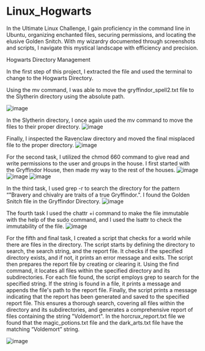 # Linux_Hogwarts
In the Ultimate Linux Challenge, I gain proficiency in the command line in Ubuntu, organizing enchanted files, securing permissions, and locating the elusive Golden Snitch. With my wizardry documented through screenshots and scripts, I navigate this mystical landscape with efficiency and precision.

Hogwarts Directory Management


In the first step of this project, I extracted the file and used the terminal to change to the Hogwarts Directory. 

Using the mv command, I was able to move the gryffindor_spell2.txt file to the Slytherin directory using the absolute path. 

![image](https://github.com/Khakipapi/Linux_Hogwarts/assets/74410806/b39ddf04-ac66-4597-a130-dfd7738beaef)

In the Slytherin directory, I once again used the mv command to move the files to their proper directory. 
![image](https://github.com/Khakipapi/Linux_Hogwarts/assets/74410806/63d90ac4-4c1a-40f5-b077-48d0dbea1f47)


Finally, I inspected the Ravenclaw directory and moved the final misplaced file to the proper directory. 
![image](https://github.com/Khakipapi/Linux_Hogwarts/assets/74410806/706e09a6-9c7a-4a0d-9ebb-9d0230b62de6)

For the second task, I utilized the chmod 660 command to give read and write permissions to the user and groups in the house. I first started with the Gryffindor House, then made my way to the rest of the houses. 
![image](https://github.com/Khakipapi/Linux_Hogwarts/assets/74410806/35372500-3065-40cd-bb7c-ed9f763ad4f9)
![image](https://github.com/Khakipapi/Linux_Hogwarts/assets/74410806/13e624fc-e7ce-4559-b481-e36a94ef6e14)
![image](https://github.com/Khakipapi/Linux_Hogwarts/assets/74410806/1c938df0-5480-4e8e-b9b7-e946ac63b534)


In the third task, I used grep -r to search the directory for the pattern “"Bravery and chivalry are traits of a true Gryffindor.". I found the Golden Snitch file in the Gryffindor Directory. 
![image](https://github.com/Khakipapi/Linux_Hogwarts/assets/74410806/8f55b51a-b6a4-454e-a51e-c005a111ec1e)

The fourth task I used the chattr +i command to make the file immutable with the help of the sudo command, and I used the lsattr to check the immutability of the file. 
![image](https://github.com/Khakipapi/Linux_Hogwarts/assets/74410806/fbe73830-2d72-4f86-b567-bac5c71d31e2)

For the fifth and final task, I created a script that checks for a world while there are files in the directory.  The script starts by defining the directory to search, the search string, and the report file. It checks if the specified directory exists, and if not, it prints an error message and exits. The script then prepares the report file by creating or clearing it. Using the find command, it locates all files within the specified directory and its subdirectories. For each file found, the script employs grep to search for the specified string. If the string is found in a file, it prints a message and appends the file's path to the report file. Finally, the script prints a message indicating that the report has been generated and saved to the specified report file. This ensures a thorough search, covering all files within the directory and its subdirectories, and generates a comprehensive report of files containing the string "Voldemort". In the  horcrux_report.txt file we found that the magic_potions.txt file and the dark_arts.txt file have the matching “Voldemort”  string. 


![image](https://github.com/Khakipapi/Linux_Hogwarts/assets/74410806/0ba94674-8de7-4108-86c8-b11537cba5b6)
